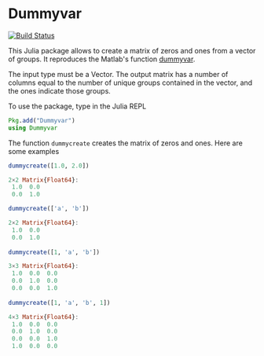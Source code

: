 # Dummyvar

[![Build Status](https://github.com/fabrizioleone/Dummyvar.jl/actions/workflows/CI.yml/badge.svg?branch=main)](https://github.com/fabrizioleone/Dummyvar.jl/actions/workflows/CI.yml?query=branch%3Amain)

This Julia package allows to create a matrix of zeros and ones from a vector of groups. It reproduces the Matlab's function [dummyvar](https://www.mathworks.com/help/stats/dummyvar.html).


The input type must be a Vector. The output matrix has a number of columns equal to the number of unique groups contained in the vector, and the ones indicate those groups. 

To use the package, type in the Julia REPL

```julia
Pkg.add("Dummyvar")
using Dummyvar
```

The function ```dummycreate``` creates the matrix of zeros and ones. Here are some examples


```julia
dummycreate([1.0, 2.0])

2×2 Matrix{Float64}:
 1.0  0.0
 0.0  1.0

dummycreate(['a', 'b'])

2×2 Matrix{Float64}:
 1.0  0.0
 0.0  1.0
 
dummycreate([1, 'a', 'b'])

3×3 Matrix{Float64}:
 1.0  0.0  0.0
 0.0  1.0  0.0
 0.0  0.0  1.0
 
dummycreate([1, 'a', 'b', 1])

4×3 Matrix{Float64}:
 1.0  0.0  0.0
 0.0  1.0  0.0
 0.0  0.0  1.0
 1.0  0.0  0.0

```

